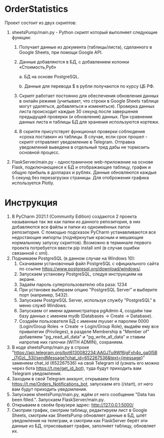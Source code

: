 # OrderStatistics

Проект состоит из двух скриптов:
1. sheetsPump/main.py - Python скрипт который выполняет следующие функции:

	1. Получает данные из документа (таблицы/листа), сделанного в Google Sheets, при помощи Google API.
	2. Данные добавляются в БД, с добавлением колонки «Стоимость,Руб»

		  a. БД на основе PostgreSQL.

		  b. Данные для перевода $ в рубли получаются по курсу ЦБ РФ.

	3. Скрипт работает постоянно для обеспечения обновления данных в онлайн режиме (учитывает, что строки в Google Sheets таблице могут удаляться, добавляться и изменяться). Проверка данных листа происходит каждые 30 секунд после завершения предыдущей проверки (и обновления) данных. При сравнении данных листа и таблицы БД для хранения используются кортежи.

	4. В скрипте присутствует функционал проверки соблюдения «срока поставки» из таблицы. В случае, если срок прошел - скрипт отправляет уведомление в Telegram. Отправка уведомлений выведена в отдельный тред дабы не тормозить основной процесс.

2.  FlaskServer/main.py - одностраничное web-приложение на основе Flask, подключающееся к БД и отображающее таблицу, график и общую прибыль в долларах и рублях. Данные обновляются каждые 5 секунд без перезагрузки страницы. Для отоброжения графика используется Plotly.


# Инструкция
1. В PyCharm 2021.1 (Community Edition) создаются 2 проекта называнные так же как папки из данного репозитория, в них добавляются все файлы и папки из одноимённых папок репозитория. С помощью подсказок PyCharm устанавливаются все недостающие импорты (подчёркнутые красным и мешающие нормальному запуску скриптов). Возможно в терминале первого проекта потребуется ввести pip install xml (в случае ошибки связанной с xml).
2. Поднимаем PostgreSQL (в данном случае на Windows 10):
	1. Скачиваем установочный файл PostgreSQL с официального сайта по ссылке https://www.postgresql.org/download/windows/.
	2. Запускаем установку PostgreSQL, следуя инструкциям на экране.
	3. Задаём пароль суперпользователю оба раза: 1234
	3. При установке выбераем опцию "PostgreSQL Server" и выберите порт (например, 5432).
	4. Запускаем PostgreSQL Server, используя службу "PostgreSQL" в меню служб Windows.
	5. Запускаем от имени администратора pgAdmin 4, создаём там базу данных с именем mydb (Databases -> Create -> Database).
	6. Создаём пользователя БД с именем myuser и паролем 0000 (Login/Group Roles -> Create -> Login/Group Role), выдаём ему все привилегии (Privileges), в разделе Membership в "Member of" добавляем "pg_read_all_data" и "pg_write_all_data" и ставим напротив них галочки (WITH ADMIN), сохраняем.
3. В коде sheetsPump/main.py в строке "https://api.telegram.org/bot6130082234:AAGJTu9Wf6igFxh4o_ga0I5B_i7jGzL_53I/sendMessage?chat_id=652267536&text={message}" заменяем chat_id (652267536) на свой Telegram id (узнать его можно через бота https://t.me/get_id_bot), туда будут приходить вам Telegram уведомления.
4. Заходим в свой Telegram аккаунт, открываем бота https://t.me/Orders_Notifications_bot, запускаем его (/start), от него вам будут приходить уведомления.
5. Запускаем sheetsPump/main.py, ждём от него сообщение "Data has been filled.". Запускаем FlaskServer/main.py.
6. Открываем в своём браузере адрес: http://127.0.0.1:5000/
7. Смотрим график, смотрим таблицу, редактируем лист в Google Sheets, смотрим как SheetsPump обновляет данные в БД, шлёт уведомления на телеграм, и смотрим как FlaskServer берёт эти данные из БД, отрисовывает график, заполняет таблицу, обновляет их.

